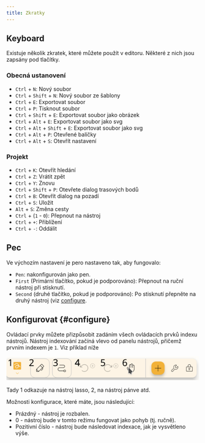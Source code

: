 ```yaml
---
title: Zkratky
---
```


## Keyboard

Existuje několik zkratek, které můžete použít v editoru.
Některé z nich jsou zapsány pod tlačítky.

### Obecná ustanovení

- `Ctrl` + `N`: Nový soubor
- `Ctrl` + `Shift` + `N`: Nový soubor ze šablony
- `Ctrl` + `E`: Exportovat soubor
- `Ctrl` + `P`: Tisknout soubor
- `Ctrl` + `Shift` + `E`: Exportovat soubor jako obrázek
- `Ctrl` + `Alt` + `E`: Exportovat soubor jako svg
- `Ctrl` + `Alt` + `Shift` + `E`: Exportovat soubor jako svg
- `Ctrl` + `Alt` + `P`: Otevřené balíčky
- `Ctrl` + `Alt` + `S`: Otevřít nastavení

### Projekt

- `Ctrl` + `K`: Otevřít hledání
- `Ctrl` + `Z`: Vrátit zpět
- `Ctrl` + `Y`: Znovu
- `Ctrl` + `Shift` + `P`: Otevřete dialog trasových bodů
- `Ctrl` + `B`: Otevřít dialog na pozadí
- `Ctrl` + `S`: Uložit
- `Alt` + `S`: Změna cesty
- `Ctrl` + (`1` - `0`): Přepnout na nástroj
- `Ctrl` + `+`: Přiblížení
- `Ctrl` + `-`: Oddálit

## Pec

Ve výchozím nastavení je pero nastaveno tak, aby fungovalo:

- `Pen`: nakonfigurován jako pen.
- `First` (Primární tlačítko, pokud je podporováno): Přepnout na ruční nástroj při stisknutí.
- `Second` (druhé tlačítko, pokud je podporováno): Po stisknutí přepněte na druhý nástroj (viz [configure](#configure).

## Konfigurovat {#configure}

Ovládací prvky můžete přizpůsobit zadáním všech ovládacích prvků indexu nástrojů. Nástroj indexování začíná vlevo od panelu nástrojů, přičemž prvním indexem je `1`. Viz příklad níže

![toolbar numbered](toolbar_numbered.png)

Tady 1 odkazuje na nástroj lasso, 2, na nástroj pánve atd.

Možnosti konfigurace, které máte, jsou následující:

- Prázdný - nástroj je rozbalen.
- 0 - nástroj bude v tomto režimu fungovat jako pohyb (tj. ručně).
- Pozitivní číslo - nástroj bude následovat indexace, jak je vysvětleno výše.
